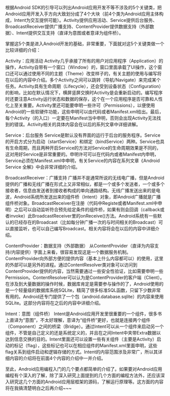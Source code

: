 
根据Android SDK的引导可以列出Android应用开发不等不涉及的5个关键类，把Android应用开发入手方向大致划分成了4个大块（前4个类为Android应用主体构成，Intent为交互提供可能）。Activity提供应用活动、Service提供后台服务、BroadcastReceiver提供广播支持、ContentProvider提供数据支持（外部数据）、Intent提供交互支持（直译为意图或者意译为组件桥）。

掌握这5个类是进入Android开发的基础，非常重要，下面就对这5个关键类做一个比较详细的介绍：

Activity：应用活动
Activity几乎承接了所有的用户对应用程序（Application）的操作，Activity自带有一个窗口（Window）的，窗口里面承载了UI操作，这个窗口还可以通过使用不同的主题（Theme）改变样子的，有关主题的使用与编写将在以后的内容中介绍。多个Activity之间可以跳转（导航/Navigate）来完成某个任务。Activity具有生命周期（Lifecycle），还会受到设备状态（Configuration）的影响，比如在默认情况下，横屏竖屏交换时Activity是会重新启动的。编写程序时还要注意Activity运行状态和数据的保存，这个在一个应用程序是否可靠和人性化上至关重要。Activity里还可能要申明一些许可（Permissions），以便使用Android的一些软硬件功能，这些申明可以由代码或者Manifest.xml给出。最后，每个Activity（的入口）一定要在Manifest当中申明，否则会出现Activity无法找到的错误。Activity相关的具体内容会在以后的系列文章中详细讲解。

Service：后台服务
Service是默认没有界面的运行于后台的服务程序。Service的开启方式分为启动（startService）和绑定（bindService）两种。Service也具有生命周期，而且两种开启Service的方法对Service的生命周期效果是不同的，这对用好Service是非常重要的。申明许可可以在代码内或者Manifest内申明，Service必须在Manifest.xml中申明，有关Service的内容在系列文章《Android Service 全解》中会非常详细的介绍。

BroadcastReceiver：广播支持
广播并不是通常所说的无线电广播，但是Android提供的广播和无线广播在形式上又非常相似，都是一个或多个发送者，一个或多个接收者，信息由发送者到接收者构成的单向通路结构。无线广播发送出来的是电波，Android系统所发送出来的组件桥（Intent）对象，即Android广播就是广播组件桥对象。BroadcastReceiver在注册（代码中Registe或者Manifest.xml中申明）之后可以自动监听符合预先给定条件的组件桥，如果有则会回调（callback或者invoke）此BroadcastReceiver里的onReceive()方法。Android系统有一些默认的已经存在的Broadcast（比如每分钟广播一次的与时间相关的Broadcast）可以直接监听，也可以自己编写Broadcast。相关内容将会在以后的内容中详细介绍。

ContentProvider：数据支持（外部数据）
从ContentProvider（直译为内容支持/内容提供）字面上来看，很容易发现这是一个数据服务机制。ContentProvider向外部方便的提供内容（基本上什么内容都可以）的使用，这里的外部可以是另外的进程。通过ContentResolver类对象可以访问到ContentProvider提供的内容，当然需要通过一些安全性验证，比如需要申明一些Permission。ContentResolver可以认为是ContentProvider的客户端（Client）。在涉及到大量数据的操作时候，数据库肯定是需要参与操作的了，Android使用的是一个轻量级的数据库系统SQLite，精简了很多标准SQL函数，只留下少数非常有用的。Android还专门提供了一个包（android.database.sqlite）的内容来使用SQLite。这部分内容将在之后的内容中详细介绍。

Intent：意图（组件桥）
Intent是Android应用开发里很重要的一个组件，很多书上直译为“意图”，不太好理解，意译为“组件桥”更好，也就是连接两个组件（Component）之间的桥梁（Bridge）。通过Intent可以从一个组件来启动另一个组件，不管是自己定义的还是系统定义的，并且在之间Intent中夹带Extra数据以达到信息交换的目的。Intent里面还可以设置一些有关组件（主要是Activity）启动的标记（flag），这些标记也可以在相应组件的Manifest.xml里面申明，这些flag关系到组件启动和逻辑存储的方式。Intent的内容范围涉及非常广，所以其详细内容的介绍将在前面4个内容的介绍中一并介绍。

至此，Android应用编程入门的几个要点都简单的介绍了。如果要对Android应用编程有个深入的了解，除了深入研究上面提到的几个方面的编程方法外，还应该深入研究这几个方面的Android应用层框架的源码，了解运行原理等。这方面的内容将在我搞清楚明白之后再介绍~~~
